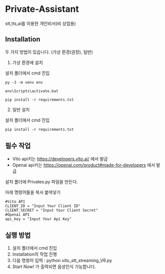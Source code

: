 # Private-Assistant
 stt,tts,ai를 이용한 개인비서(비 상업용)

## Installation
 두 가지 방법이 있습니다. (가상 환경(권장), 일반)
 
 1. 가상 환경에 설치
 
  설치 폴더에서 cmd 진입
  
    py -3 -m venv env
  
    env\Scripts\activate.bat
  
    pip install -r requirements.txt
  
 2. 일반 설치

  설치 폴더에서 cmd 진입
  
    pip install -r requirements.txt

## 필수 작업
 - Vito api키는 https://developers.vito.ai/ 에서 발급
 - Openai api키는 https://openai.com/product#made-for-developers 에서 발급

 설치 폴더에 Privates.py 파일을 만든다.
 
 아래 명령어들을 복사 붙여넣기

    #Vito API
    CLIENT_ID = "Input Your Client ID"
    CLIENT_SECRET = "Input Your Client Secret"
    #Openai API
    api_key = "Input Your Api Key"

## 실행 방법
 1. 설치 폴더에서 cmd 진입
 2. Installation의 작업 진행
 3. 다음 명령어 입력 : python vito_stt_streaming_V6.py
 4. Start Now! 가 출력되면 음성인식 가능합니다.
